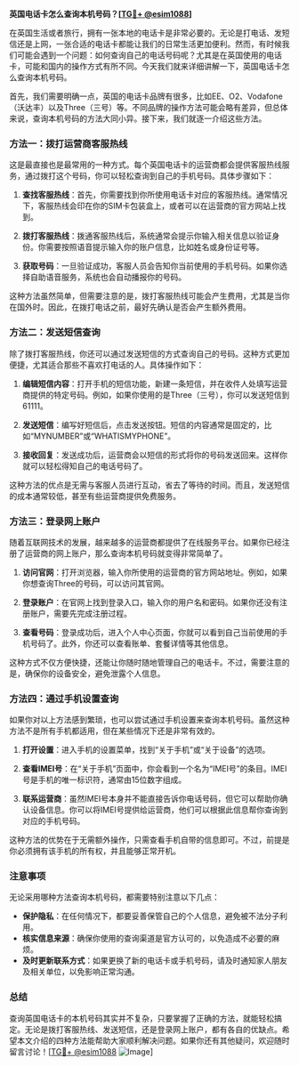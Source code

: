 **英国电话卡怎么查询本机号码？[[TG💪+ @esim1088](https://t.me/s/esim1088)]**

在英国生活或者旅行，拥有一张本地的电话卡是非常必要的。无论是打电话、发短信还是上网，一张合适的电话卡都能让我们的日常生活更加便利。然而，有时候我们可能会遇到一个问题：如何查询自己的电话号码呢？尤其是在英国使用的电话卡，可能和国内的操作方式有所不同。今天我们就来详细讲解一下，英国电话卡怎么查询本机号码。

首先，我们需要明确一点，英国的电话卡品牌有很多，比如EE、O2、Vodafone（沃达丰）以及Three（三号）等。不同品牌的操作方法可能会略有差异，但总体来说，查询本机号码的方法大同小异。接下来，我们就逐一介绍这些方法。

### 方法一：拨打运营商客服热线

这是最直接也是最常用的一种方式。每个英国电话卡的运营商都会提供客服热线服务，通过拨打这个号码，你可以轻松查询到自己的手机号码。具体步骤如下：

1. **查找客服热线**：首先，你需要找到你所使用电话卡对应的客服热线。通常情况下，客服热线会印在你的SIM卡包装盒上，或者可以在运营商的官方网站上找到。
   
2. **拨打客服热线**：拨通客服热线后，系统通常会提示你输入相关信息以验证身份。你需要按照语音提示输入你的账户信息，比如姓名或身份证号等。

3. **获取号码**：一旦验证成功，客服人员会告知你当前使用的手机号码。如果你选择自助语音服务，系统也会自动播报你的号码。

这种方法虽然简单，但需要注意的是，拨打客服热线可能会产生费用，尤其是当你在国外时。因此，在拨打电话之前，最好先确认是否会产生额外费用。

### 方法二：发送短信查询

除了拨打客服热线，你还可以通过发送短信的方式查询自己的号码。这种方式更加便捷，尤其适合那些不喜欢打电话的人。具体操作如下：

1. **编辑短信内容**：打开手机的短信功能，新建一条短信，并在收件人处填写运营商提供的特定号码。例如，如果你使用的是Three（三号），你可以发送短信到61111。

2. **发送短信**：编写好短信后，点击发送按钮。短信的内容通常是固定的，比如“MYNUMBER”或“WHATISMYPHONE”。

3. **接收回复**：发送成功后，运营商会以短信的形式将你的号码发送回来。这样你就可以轻松得知自己的电话号码了。

这种方法的优点是无需与客服人员进行互动，省去了等待的时间。而且，发送短信的成本通常较低，甚至有些运营商提供免费服务。

### 方法三：登录网上账户

随着互联网技术的发展，越来越多的运营商都提供了在线服务平台。如果你已经注册了运营商的网上账户，那么查询本机号码就变得非常简单了。

1. **访问官网**：打开浏览器，输入你所使用的运营商的官方网站地址。例如，如果你想查询Three的号码，可以访问其官网。

2. **登录账户**：在官网上找到登录入口，输入你的用户名和密码。如果你还没有注册账户，需要先完成注册过程。

3. **查看号码**：登录成功后，进入个人中心页面，你就可以看到自己当前使用的手机号码了。此外，你还可以查看账单、套餐详情等其他信息。

这种方式不仅方便快捷，还能让你随时随地管理自己的电话卡。不过，需要注意的是，确保你的设备安全，避免泄露个人信息。

### 方法四：通过手机设置查询

如果你对以上方法感到繁琐，也可以尝试通过手机设置来查询本机号码。虽然这种方法不是所有手机都适用，但在某些情况下还是非常有效的。

1. **打开设置**：进入手机的设置菜单，找到“关于手机”或“关于设备”的选项。

2. **查看IMEI号**：在“关于手机”页面中，你会看到一个名为“IMEI号”的条目。IMEI号是手机的唯一标识符，通常由15位数字组成。

3. **联系运营商**：虽然IMEI号本身并不能直接告诉你电话号码，但它可以帮助你确认设备信息。你可以将IMEI号提供给运营商，他们可以根据此信息帮你查询到对应的手机号码。

这种方法的优势在于无需额外操作，只需查看手机自带的信息即可。不过，前提是你必须拥有该手机的所有权，并且能够正常开机。

### 注意事项

无论采用哪种方法查询本机号码，都需要特别注意以下几点：

- **保护隐私**：在任何情况下，都要妥善保管自己的个人信息，避免被不法分子利用。
- **核实信息来源**：确保你使用的查询渠道是官方认可的，以免造成不必要的麻烦。
- **及时更新联系方式**：如果更换了新的电话卡或手机号码，请及时通知家人朋友及相关单位，以免影响正常沟通。

### 总结

查询英国电话卡的本机号码其实并不复杂，只要掌握了正确的方法，就能轻松搞定。无论是拨打客服热线、发送短信，还是登录网上账户，都有各自的优缺点。希望本文介绍的四种方法能帮助大家顺利解决问题。如果你还有其他疑问，欢迎随时留言讨论！[[TG💪+ @esim1088](https://t.me/s/esim1088) ![Image](https://i.postimg.cc/4NQfJmqS/Snipaste-2025-05-13-00-14-12.png)]